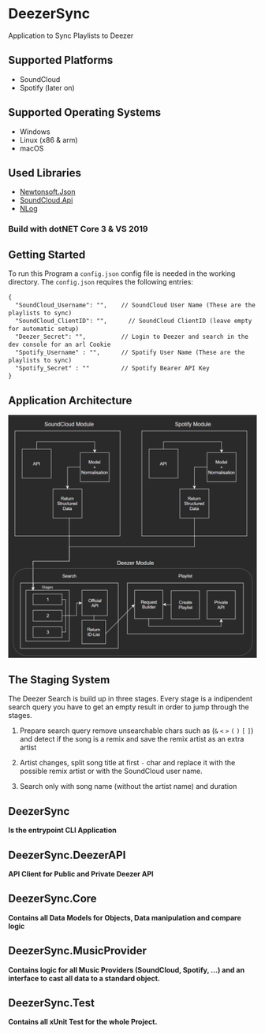 # DeezerSync
Application to Sync Playlists to Deezer

## Supported Platforms
+ SoundCloud
+ Spotify (later on)

## Supported Operating Systems
+ Windows
+ Linux (x86 & arm)
+ macOS

## Used Libraries
+ [Newtonsoft.Json](https://github.com/JamesNK/Newtonsoft.Json)
+ [SoundCloud.Api](https://github.com/prayzzz/SoundCloud.Api)
+ [NLog](https://github.com/NLog/NLog)

### Build with dotNET Core 3 & VS 2019

## Getting Started
To run this Program a `config.json` config file is needed in the working directory.
The `config.json` requires the following entries:

```console
{
  "SoundCloud_Username": "",    // SoundCloud User Name (These are the playlists to sync)
  "SoundCloud_ClientID": "",	  // SoundCloud ClientID (leave empty for automatic setup)
  "Deezer_Secret": "",          // Login to Deezer and search in the dev console for an arl Cookie
  "Spotify_Username" : "",      // Spotify User Name (These are the playlists to sync)
  "Spotify_Secret" : ""         // Spotify Bearer API Key
}
```

## Application Architecture
!["arch"](overview.png)

## The Staging System

The Deezer Search is build up in three stages.
Every stage is a indipendent search query you have to get an empty result in order to jump through the stages.

1. Prepare search query remove unsearchable chars such as (`&`  `<`  `>`  `(`  `)`  `[`  `]`) and detect if the song is a remix and save the remix artist as an extra artist

1. Artist changes, split song title at first `-` char and replace it with the possible remix artist or with the SoundCloud user name.

1. Search only with song name (without the artist name) and duration

## DeezerSync
__Is the entrypoint CLI Application__

## DeezerSync.DeezerAPI
__API Client for Public and Private Deezer API__

## DeezerSync.Core
__Contains all Data Models for Objects, Data manipulation and compare logic__

## DeezerSync.MusicProvider
__Contains logic for all Music Providers (SoundCloud, Spotify, ...) and an interface to cast all data to a standard object.__

## DeezerSync.Test
__Contains all xUnit Test for the whole Project.__
